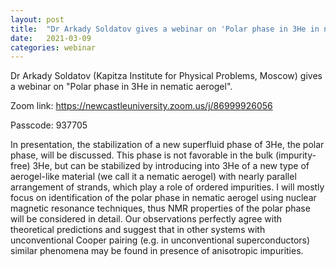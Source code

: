 ```yaml
---
layout: post
title:  "Dr Arkady Soldatov gives a webinar on 'Polar phase in 3He in nematic aerogel'(4pm UK)"
date:   2021-03-09
categories: webinar
---
```

Dr Arkady Soldatov (Kapitza Institute for Physical Problems, Moscow) gives a webinar on "Polar phase in 3He in nematic aerogel".

Zoom link: 
<a href="https://newcastleuniversity.zoom.us/j/86999926056">https://newcastleuniversity.zoom.us/j/86999926056 </a>

Passcode: 937705

In presentation, the stabilization of a new superfluid phase of 3He, the polar phase, will be discussed. This phase is not favorable in the bulk (impurity-free) 3He, but can be stabilized by introducing into 3He of a new type of aerogel-like material (we call it a nematic aerogel) with nearly parallel arrangement of strands, which play a role of ordered impurities. I will mostly focus on identification of the polar phase in nematic aerogel using nuclear magnetic resonance techniques, thus NMR properties of the polar phase will be considered in detail. Our observations perfectly agree with theoretical predictions and suggest that in other systems with unconventional Cooper pairing (e.g. in unconventional superconductors) similar phenomena may be found in presence of anisotropic impurities.
